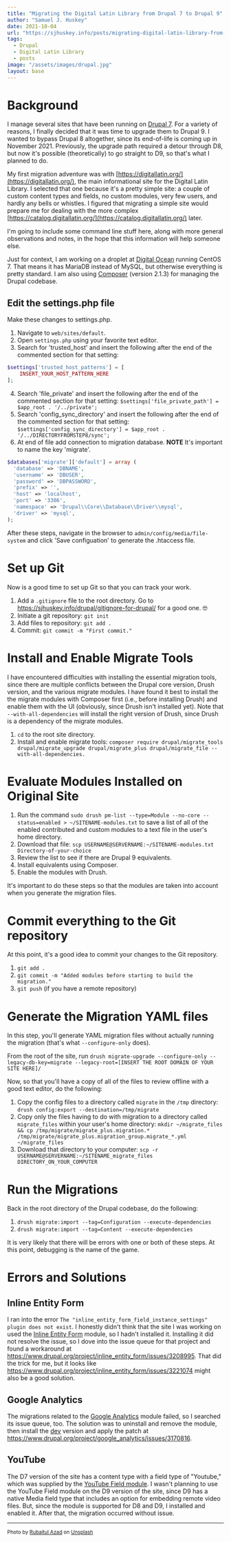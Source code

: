 ```yaml
---
title: "Migrating the Digital Latin Library from Drupal 7 to Drupal 9"
author: "Samuel J. Huskey"
date: 2021-10-04
url: "https://sjhuskey.info/posts/migrating-digital-latin-library-from-drupal-7-to-drupal-9/"
tags:
  - Drupal
  - Digital Latin Library
  - posts
image: "/assets/images/drupal.jpg"
layout: base
---
```


# Background

I manage several sites that have been running on [Drupal 7](https://drupal.org/). For a variety of reasons, I finally decided that it was time to upgrade them to Drupal 9. I wanted to bypass Drupal 8 altogether, since its end-of-life is coming up in November 2021. Previously, the upgrade path required a detour through D8, but now it's possible (theoretically) to go straight to D9, so that's what I planned to do.

My first migration adventure was with [https://digitallatin.org/](https://digitallatin.org/), the main informational site for the Digital Latin Library. I selected that one because it's a pretty simple site: a couple of custom content types and fields, no custom modules, very few users, and hardly any bells or whistles. I figured that migrating a simple site would prepare me for dealing with the more complex [https://catalog.digitallatin.org/](https://catalog.digitallatin.org/) later.

I'm going to include some command line stuff here, along with more general observations and notes, in the hope that this information will help someone else.

Just for context, I am working on a droplet at [Digital Ocean](https://www.digitalocean.com/) running CentOS 7. That means it has MariaDB instead of MySQL, but otherwise everything is pretty standard. I am also using [Composer](https://getcomposer.org/) (version 2.1.3) for managing the Drupal codebase.

## Edit the settings.php file

Make these changes to settings.php.

1. Navigate to `web/sites/default`.
2. Open `settings.php` using your favorite text editor.
3. Search for 'trusted_host' and insert the following after the end of the commented section for that setting:

```php
$settings['trusted_host_patterns'] = [
    INSERT_YOUR_HOST_PATTERN_HERE
];
```

4. Search 'file_private' and insert the following after the end of the commented section for that setting: `$settings['file_private_path'] = $app_root . '/../private';`
5. Search 'config_sync_directory' and insert the following after the end of the commented section for that setting:
   `$settings['config_sync_directory'] = $app_root . '/../DIRECTORYFROMSTEP8/sync';`
6. At end of file add connection to migration database. **NOTE** It's important to name the key 'migrate'.

```php
$databases['migrate']['default'] = array (
  'database' => 'DBNAME',
  'username' => 'DBUSER',
  'password' => 'DBPASSWORD',
  'prefix' => '',
  'host' => 'localhost',
  'port' => '3306',
  'namespace' => 'Drupal\\Core\\Database\\Driver\\mysql',
  'driver' => 'mysql',
);
```

After these steps, navigate in the browser to `admin/config/media/file-system` and click 'Save configuation' to generate the .htaccess file.

# Set up Git

Now is a good time to set up Git so that you can track your work.

1. Add a `.gitignore` file to the root directory. Go to <https://sjhuskey.info/drupal/gitignore-for-drupal/> for a good one. 🤓
2. Initiate a git repository: `git init`
3. Add files to repository: `git add .`
4. Commit: `git commit -m "First commit."`

# Install and Enable Migrate Tools

I have encountered difficulties with installing the essential migration tools, since there are multiple conflicts between the Drupal core version, Drush version, and the various migrate modules. I have found it best to install the the migrate modules with Composer first (i.e., before installing Drush) and enable them with the UI (obviously, since Drush isn't installed yet). Note that `--with-all-dependencies` will install the right version of Drush, since Drush is a dependency of the migrate modules.

1. `cd` to the root site directory.
2. Install and enable migrate tools: `composer require drupal/migrate_tools drupal/migrate_upgrade drupal/migrate_plus drupal/migrate_file --with-all-dependencies.`

# Evaluate Modules Installed on Original Site

1. Run the command `sudo drush pm-list --type=Module --no-core --status=enabled > ~/SITENAME-modules.txt` to save a list of all of the enabled contributed and custom modules to a text file in the user's home directory.
2. Download that file: `scp USERNAME@SERVERNAME:~/SITENAME-modules.txt Directory-of-your-choice`
3. Review the list to see if there are Drupal 9 equivalents.
4. Install equivalents using Composer.
5. Enable the modules with Drush.

It's important to do these steps so that the modules are taken into account when you generate the migration files.

# Commit everything to the Git repository

At this point, it's a good idea to commit your changes to the Git repository.

1. `git add .`
2. `git commit -m "Added modules before starting to build the migration."`
3. `git push` (if you have a remote repository)

# Generate the Migration YAML files

In this step, you'll generate YAML migration files without actually running the migration (that's what `--configure-only` does).

From the root of the site, run `drush migrate-upgrade --configure-only --legacy-db-key=migrate --legacy-root=[INSERT THE ROOT DOMAIN OF YOUR SITE HERE]/`

Now, so that you'll have a copy of all of the files to review offline with a good text editor, do the following:

1. Copy the config files to a directory called `migrate` in the `/tmp` directory: `drush config:export --destination=/tmp/migrate`
2. Copy only the files having to do with migration to a directory called `migrate_files` within your user's home directory: `mkdir ~/migrate_files && cp /tmp/migrate/migrate_plus.migration.* /tmp/migrate/migrate_plus.migration_group.migrate_*.yml ~/migrate_files`
3. Download that directory to your computer: `scp -r USERNAME@SERVERNAME:~/SITENAME_migrate_files DIRECTORY_ON_YOUR_COMPUTER`

# Run the Migrations

Back in the root directory of the Drupal codebase, do the following:

1. `drush migrate:import --tag=Configuration --execute-dependencies`
2. `drush migrate:import --tag=Content --execute-dependencies`

It is very likely that there will be errors with one or both of these steps. At this point, debugging is the name of the game.

# Errors and Solutions

## Inline Entity Form

I ran into the error `The "inline_entity_form_field_instance_settings" plugin does not exist`. I honestly didn't think that the site I was working on used the [Inline Entity Form](https://www.drupal.org/project/inline_entity_form) module, so I hadn't installed it. Installing it did not resolve the issue, so I dove into the issue queue for that project and found a workaround at <https://www.drupal.org/project/inline_entity_form/issues/3208995>. That did the trick for me, but it looks like <https://www.drupal.org/project/inline_entity_form/issues/3221074> might also be a good solution.

## Google Analytics

The migrations related to the [Google Analytics](https://www.drupal.org/project/google_analytics) module failed, so I searched its issue queue, too. The solution was to uninstall and remove the module, then install the [dev](https://www.drupal.org/project/google_analytics/releases/8.x-3.x-dev) version and apply the patch at <https://www.drupal.org/project/google_analytics/issues/3170816>.

## YouTube

The D7 version of the site has a content type with a field type of "Youtube," which was supplied by the [YouTube Field module](https://www.drupal.org/project/youtube). I wasn't planning to use the YouTube Field module on the D9 version of the site, since D9 has a native Media field type that includes an option for embedding remote video files. But, since the module is supported for D8 and D9, I installed and enabled it. After that, the migration occurred without issue.

<hr />
<span style="font-size:smaller">Photo by <a href="https://unsplash.com/es/@rubaitulazad?utm_source=unsplash&utm_medium=referral&utm_content=creditCopyText">Rubaitul Azad</a> on <a href="https://unsplash.com/s/photos/drupal?utm_source=unsplash&utm_medium=referral&utm_content=creditCopyText">Unsplash</a></span>
